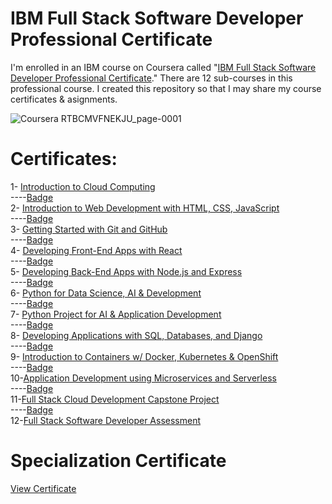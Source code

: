 # IBM Full Stack Software Developer Professional Certificate

I'm enrolled in an IBM course on Coursera called "[IBM Full Stack Software Developer Professional Certificate](https://www.coursera.org/professional-certificates/ibm-full-stack-cloud-developer)." There are 12 sub-courses in this professional course. I created this repository so that I may share my course certificates & asignments.

![Coursera RTBCMVFNEKJU_page-0001](https://res.cloudinary.com/rajat0512/image/upload/v1690533029/certificates/Ibm-full-stack-certificate.png)

# Certificates:

1- [Introduction to Cloud Computing](https://www.coursera.org/account/accomplishments/certificate/JGMJR68X5LCV)\
----[Badge](https://www.credly.com/badges/d5560e5a-f88b-4cb8-b26d-93f5eed0f0c8/public_url)\
2- [Introduction to Web Development with HTML, CSS, JavaScript](https://www.coursera.org/account/accomplishments/certificate/ZKRPQXUL8N3R)\
----[Badge](https://www.credly.com/badges/d6e48422-cdd0-420d-810d-5d1306dc1ea7/public_url)\
3- [Getting Started with Git and GitHub](https://www.coursera.org/account/accomplishments/certificate/KPSPCCPX97P6)\
----[Badge](https://www.credly.com/badges/94c47952-37f7-40b9-b67c-baf3b62415ba/public_url)\
4- [Developing Front-End Apps with React](https://www.coursera.org/account/accomplishments/certificate/7QB5T4L6VGDR)\
----[Badge](https://www.credly.com/badges/d1747bfd-59aa-43d6-822b-980ffc145c8c/public_url)\
5- [Developing Back-End Apps with Node.js and Express](https://www.coursera.org/account/accomplishments/certificate/XXNV8LTG8X62)\
----[Badge](https://www.credly.com/badges/74ed14b7-eaa5-47c2-aee8-06a7347da3f7/public_url)\
6- [Python for Data Science, AI & Development](https://www.coursera.org/account/accomplishments/certificate/5FD2XTE4QGGN)\
----[Badge](https://www.credly.com/badges/21c145a9-c992-452d-bac0-dc11201b581f/public_url)\
7- [Python Project for AI & Application Development](https://www.coursera.org/account/accomplishments/certificate/M5QGPCQJ68L2)\
----[Badge](https://www.credly.com/badges/23cca7a3-b4cf-4ce7-8b09-9433378df06d/public_url)\
8- [Developing Applications with SQL, Databases, and Django](https://www.coursera.org/account/accomplishments/certificate/LYPRMUEYKGWE)\
----[Badge](https://www.credly.com/badges/f071d6d1-c3bf-4121-a665-1a5f710ebb3f/public_url)\
9- [Introduction to Containers w/ Docker, Kubernetes & OpenShift](https://www.coursera.org/account/accomplishments/certificate/BG574Q4MXB7T)\
----[Badge](https://www.credly.com/badges/7f1a5790-13bd-45fd-a60a-63b9125d4bf4/public_url)\
10-[Application Development using Microservices and Serverless](https://www.coursera.org/account/accomplishments/certificate/TCXM9QJPCN2Z)\
----[Badge](https://www.credly.com/badges/db58dfd3-bf89-4976-a3e5-97d302c6c76a/public_url)\
11-[Full Stack Cloud Development Capstone Project](https://www.coursera.org/account/accomplishments/certificate/CRG2LPHLW8T4)\
----[Badge](https://www.credly.com/badges/2c939c73-3bc1-433c-8823-ab0b90e726fc/public_url)\
12-[Full Stack Software Developer Assessment](https://www.coursera.org/account/accomplishments/certificate/NBAQX62MVVHB)

# Specialization Certificate

[View Certificate](https://www.coursera.org/account/accomplishments/specialization/certificate/WCFGKEPK9NSE)
